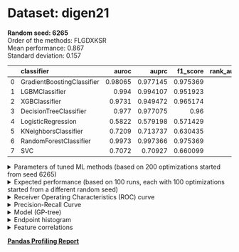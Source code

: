 # Dataset: digen21
**Random seed: 6265**<br/>
Order of the methods: FLGDXKSR<br/>
Mean performance: 0.867<br/>
Standard deviation: 0.157<br/>


|    | classifier                 |   auroc |    auprc |   f1_score |   rank_auroc |   rank_auprc |   rank_f1 |
|---:|:---------------------------|--------:|---------:|-----------:|-------------:|-------------:|----------:|
|  0 | GradientBoostingClassifier | 0.98065 | 0.977145 |   0.975369 |            3 |            3 |         1 |
|  1 | LGBMClassifier             | 0.994   | 0.994107 |   0.951923 |            2 |            2 |         5 |
|  2 | XGBClassifier              | 0.9731  | 0.949472 |   0.965174 |            5 |            5 |         3 |
|  3 | DecisionTreeClassifier     | 0.977   | 0.977075 |   0.96     |            4 |            3 |         4 |
|  4 | LogisticRegression         | 0.5822  | 0.579198 |   0.571429 |            8 |            8 |         8 |
|  5 | KNeighborsClassifier       | 0.7209  | 0.713737 |   0.630435 |            6 |            6 |         7 |
|  6 | RandomForestClassifier     | 0.9973  | 0.997366 |   0.975369 |            1 |            1 |         1 |
|  7 | SVC                        | 0.7072  | 0.70927  |   0.660099 |            7 |            7 |         6 |



<details>
<summary>Parameters of tuned ML methods (based on 200 optimizations started from seed 6265)</summary>


```
GradientBoostingClassifier(learning_rate=0.1106929494554916, loss='exponential',
                           max_depth=7, min_samples_leaf=5, n_iter_no_change=12,
                           random_state=6265, tol=1e-07,
                           validation_fraction=0.03)
LGBMClassifier(boosting_type='dart', deterministic=True, force_row_wise=True,
               max_depth=9, metric='binary_logloss', n_estimators=94, n_jobs=1,
               num_leaves=512, objective='binary', random_state=6265)
XGBClassifier(alpha=4.3414646668044926e-05, base_score=0.5, booster='gbtree',
              colsample_bylevel=1, colsample_bynode=1, colsample_bytree=1,
              eta=0.010336218004207712, eval_metric='logloss', gamma=0.4,
              gpu_id=-1, importance_type='gain', interaction_constraints='',
              learning_rate=0.0103362184, max_delta_step=0, max_depth=7,
              min_child_weight=1, missing=nan, monotone_constraints='()',
              n_estimators=48, n_jobs=1, nthread=1, num_parallel_tree=1,
              random_state=6265, reg_alpha=4.34146459e-05,
              reg_lambda=0.00025987277784335366, scale_pos_weight=1,
              subsample=1, tree_method='exact', use_label_encoder=False,
              validate_parameters=1, ...)
DecisionTreeClassifier(criterion='entropy', max_depth=5, min_samples_leaf=2,
                       min_samples_split=15, random_state=6265)
LogisticRegression(C=4.115025362221138, random_state=6265, solver='newton-cg')
KNeighborsClassifier(n_neighbors=22, p=1, weights='distance')
RandomForestClassifier(max_depth=5, max_features=None, min_samples_leaf=3,
                       min_samples_split=5, n_estimators=16, random_state=6265)
SVC(C=83.92431666168372, coef0=3.1, degree=4, gamma='auto', probability=True,
    random_state=6265, tol=3.494335882884236e-05)
```

</details>

<details>
<summary>Expected performance (based on 100 runs, each with 100 optimizations started from a different random seed)</summary>
<img src='digen21_6265-box.svg' width=40% />
</details>

<details>
<summary>Receiver Operating Characteristics (ROC) curve</summary>
<img src='digen21_6265-roc.svg' width=40% />
</details>

<details>
<summary>Precision-Recall Curve</summary>
<img src='digen21_6265-prc.svg' width=40% />
</details>

<details>
<summary>Model (GP-tree)</summary>
<img src='digen21_6265-model.svg' height=10% />
</details>

<details>
<summary>Endpoint histogram</summary>
<img src='digen21_6265-endpoint.svg' width=40% />
</details>

<details>
<summary>Feature correlations</summary>
<img src='digen21_6265-corr.svg' width=40% />
</details>

[**Pandas Profiling Report**](https://epistasislab.github.io/digen/profile/digen21_6265.html)